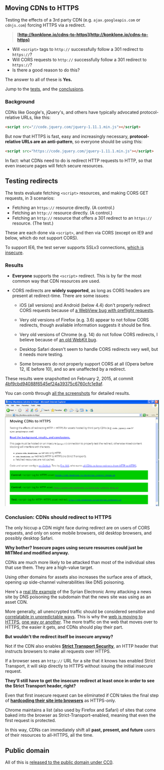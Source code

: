 ## Moving CDNs to HTTPS

Testing the effects of a 3rd party CDN (e.g. `ajax.googleapis.com` or `cdnjs.com`) forcing HTTPS via a redirect.

> **[http://konklone.io/cdns-to-https](http://konklone.io/cdns-to-https)**

* Will `<script>` tags to `http://` successfully follow a 301 redirect to `https://`?
* Will CORS requests to `http://` successfully follow a 301 redirect to `https://`?
* Is there a good reason to do this?

The answer to all of these is **Yes.**

Jump to the [tests](#testing-redirects), and the [conclusions](#conclusion-cdns-should-redirect-to-https).

### Background

CDNs like Google's, jQuery's, and others have typically advocated protocol-relative URLs, like this:

```html
<script src="//code.jquery.com/jquery-1.11.1.min.js"></script>
```

But now that HTTPS is fast, easy and increasingly necessary, **protocol-relative URLs are an anti-pattern**, so everyone should be using this:

```html
<script src="https://code.jquery.com/jquery-1.11.1.min.js"></script>
```

In fact: what CDNs need to do is redirect HTTP requests to HTTP, so that even insecure pages will fetch secure resources.

## Testing redirects

The tests evaluate fetching `<script>` resources, and making CORS GET requests, in 3 scenarios:

* Fetching an `https://` resource directly. (A control.)
* Fetching an `http://` resource directly. (A control.)
* Fetching an `http://` resource that offers a 301 redirect to an `https://` resource. (The test.)

These are each done via `<script>`, and then via CORS (except on IE9 and below, which do not support CORS).

To support IE6, the test server supports SSLv3 connections, [which is insecure](https://community.qualys.com/blogs/securitylabs/2014/10/15/ssl-3-is-dead-killed-by-the-poodle-attack).

### Results

* **Everyone** supports the `<script>` redirect. This is by far the most common way that CDN resources are used.

* CORS redirects are **widely supported**, as long as CORS headers are present at redirect-time. There are some issues:

  * iOS (all versions) and Android (below 4.4) don't properly redirect CORS requests because of [a WebView bug with preflight requests](http://stackoverflow.com/a/23013964/16075).

  * Very old versions of Firefox (e.g. 3.6) appear to not follow CORS redirects, though available information suggests it should be fine.

  * Very old versions of Chrome (e.g. 14) do not follow CORS redirects, I believe because of [an old WebKit bug](https://bugs.webkit.org/show_bug.cgi?id=57600).

  * Desktop Safari doesn't seem to handle CORS redirects very well, but it needs more testing.

  * Some browsers do not properly support CORS at all (Opera before 12, IE before 10), and so are unaffected by a redirect.

These results were snapshotted on February 2, 2015, at commit [4bf9cbd94088f6545ef24a39375c6760cfc1e9af](https://github.com/konklone/cdns-to-https/commit/4bf9cbd94088f6545ef24a39375c6760cfc1e9af).

You can comb through [all the screenshots](results/) for detailed results.

![IE6 on Win XP SP3](results/ie6-winxp.png)

### Conclusion: CDNs should redirect to HTTPS

The only hiccup a CDN might face during redirect are on users of CORS requests, and only on some mobile browsers, old desktop browsers, and possibly desktop Safari.



**Why bother? Insecure pages using secure resources could just be MITMed and modified anyway.**

CDNs are much more likely to be attacked than most of the individual sites that use them. They are a high-value target.

Using other domains for assets also increases the surface area of attack, opening up side-channel vulnerabilities like DNS poisoning.

Here's a [real life example](http://www.theregister.co.uk/2014/11/27/syrian_electronic_army_hack_newspaper_sites/) of the Syrian Electronic Army attacking a news site by DNS poisoning the subdomain that the news site was using as an asset CDN.

More generally, all unencrypted traffic should be considered sensitive and [correlatable in unpredictable ways](https://www.propublica.org/article/spy-agencies-probe-angry-birds-and-other-apps-for-personal-data). This is why the [web is moving to HTTPS](https://w3ctag.github.io/web-https/), [one way or another](https://www.chromium.org/Home/chromium-security/marking-http-as-non-secure). The more traffic on the web that moves over to HTTPS, the easier it gets, and CDNs should play their part.

**But wouldn't the redirect itself be insecure anyway?**

Not if the CDN also enables **[Strict Transport Security](https://developer.mozilla.org/en-US/docs/Web/Security/HTTP_strict_transport_security)**, an HTTP header that instructs browsers to make all requests over HTTPS.

If a browser sees an `http://` URL for a site that it knows has enabled Strict Transport, it will skip directly to HTTPS without issuing the initial insecure request.

**They'll still have to get the insecure redirect at least once in order to see the Strict Transport header, right?**

Even that first insecure request can be eliminated if CDN takes the final step of **[hardcoding their site into browsers](https://hstspreload.appspot.com/)** as HTTPS-only.

Chrome maintains a list (also used by Firefox and Safari) of sites that come baked into the browser as Strict-Transport-enabled, meaning that even the first request is protected.

In this way, CDNs can immediately shift all **past, present, and future** users of their resources to all-HTTPS, all the time.

## Public domain

All of this is [released to the public domain under CC0](LICENSE.md).
